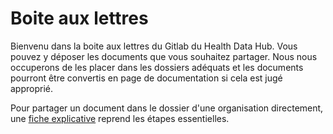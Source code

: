 # Boite aux lettres
<!-- SPDX-License-Identifier: MPL-2.0 -->

Bienvenu dans la boite aux lettres du Gitlab du Health Data Hub. Vous pouvez y déposer les documents que vous souhaitez partager. Nous nous occuperons de les placer dans les dossiers adéquats et les documents pourront être convertis en page de documentation si cela est jugé approprié. 

Pour partager un document dans le dossier d'une organisation directement, une [fiche explicative](../snds/contribuer/Guide_contribution/partage_document.md) reprend les étapes essentielles. 
